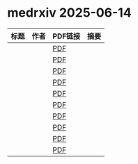 # medrxiv 2025-06-14

| 标题 | 作者 | PDF链接 |  摘要 |
|------|------|--------|------|
|  |  | [PDF](https://doi.org/10.1101/2023.08.14.23294074) |  |
|  |  | [PDF](https://doi.org/10.1101/2023.11.07.23298201) |  |
|  |  | [PDF](https://doi.org/10.1101/2025.02.13.25322223) |  |
|  |  | [PDF](https://doi.org/10.1101/2025.06.09.25329273) |  |
|  |  | [PDF](https://doi.org/10.1101/2025.03.13.25323902) |  |
|  |  | [PDF](https://doi.org/10.1101/2025.05.26.25327775) |  |
|  |  | [PDF](https://doi.org/10.1101/2025.06.12.25329452) |  |
|  |  | [PDF](https://doi.org/10.1101/2025.06.10.25329377) |  |
|  |  | [PDF](https://doi.org/10.1101/2025.06.12.25329508) |  |
|  |  | [PDF](https://doi.org/10.1101/2025.06.11.25329394) |  |
